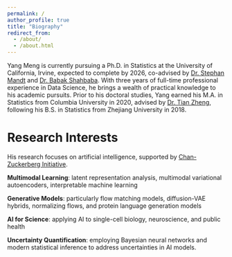 ```yaml
---
permalink: /
author_profile: true
title: "Biography"
redirect_from: 
  - /about/
  - /about.html
---
```


Yang Meng is currently pursuing a Ph.D. in Statistics at the University of California, Irvine, expected to complete by 2026, co-advised by [Dr. Stephan Mandt](http://www.stephanmandt.com/) and [Dr. Babak Shahbaba](https://ics.uci.edu/~babaks/). With three years of full-time professional experience in Data Science, he brings a wealth of practical knowledge to his academic pursuits. Prior to his doctoral studies, Yang earned his M.A. in Statistics from Columbia University in 2020, advised by [Dr. Tian Zheng](http://www.stat.columbia.edu/~tzheng/), following his B.S. in Statistics from Zhejiang University in 2018.

Research Interests
======
His research focuses on artificial intelligence, supported by [Chan-Zuckerberg Initiative](https://chanzuckerberg.com/).

**Multimodal Learning**: latent representation analysis, multimodal variational autoencoders, interpretable machine learning

**Generative Models**: particularly flow matching models, diffusion-VAE hybrids, normalizing flows, and protein language generation models

**AI for Science**: applying AI to single-cell biology, neuroscience, and public health

**Uncertainty Quantification**: employing Bayesian neural networks and modern statistical inference to address uncertainties in AI models.

